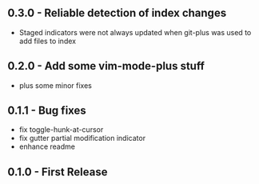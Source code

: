 ## 0.3.0 - Reliable detection of index changes
- Staged indicators were not always updated when git-plus was used to add files to index

## 0.2.0 - Add some vim-mode-plus stuff
- plus some minor fixes

## 0.1.1 - Bug fixes
- fix toggle-hunk-at-cursor
- fix gutter partial modification indicator
- enhance readme

## 0.1.0 - First Release
